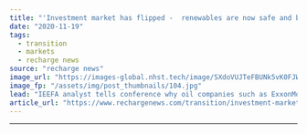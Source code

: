 ```yaml
---
title: "'Investment market has flipped -  renewables are now safe and boring, oil & gas is high risk'"
date: "2020-11-19"
tags: 
  - transition
  - markets
  - recharge news
source: "recharge news"
image_url: "https://images-global.nhst.tech/image/SXdoVUJTeFBUNk5vK0FJWkd2VmhIdUhhWjZlaU5kN1ZXVWV0YUVZWlNBST0=/nhst/binary/26ceb4ec532a279d6368d545fb2efdb2"
image_fp: "/assets/img/post_thumbnails/104.jpg"
lead: "IEEFA analyst tells conference why oil companies such as ExxonMobil and Chevron, which have failed to embrace the energy transition, are now volatile and unstable investments"
article_url: "https://www.rechargenews.com/transition/investment-market-has-flipped-renewables-are-now-safe-and-boring-oil-gas-is-high-risk/2-1-916044"
---
```


---
